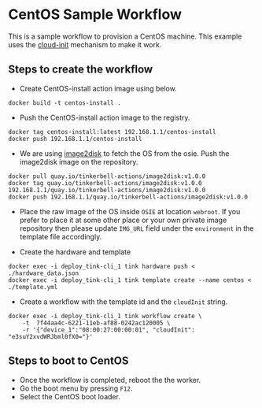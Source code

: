 # CentOS Sample Workflow

This is a sample workflow to provision a CentOS machine. This example uses the [cloud-init](https://cloudinit.readthedocs.io/en/latest/) mechanism to make it work.

## Steps to create the workflow 

- Create CentOS-install action image using below.

```
docker build -t centos-install .
```

- Push the CentOS-install action image to the registry.
```
docker tag centos-install:latest 192.168.1.1/centos-install
docker push 192.168.1.1/centos-install
```

- We are using [image2disk](https://artifacthub.io/packages/tbaction/tinkerbell-community/image2disk) to fetch the OS from the osie. Push the image2disk image on the repository. 
```
docker pull quay.io/tinkerbell-actions/image2disk:v1.0.0 
docker tag quay.io/tinkerbell-actions/image2disk:v1.0.0 192.168.1.1/quay.io/tinkerbell-actions/image2disk:v1.0.0 
docker push 192.168.1.1/quay.io/tinkerbell-actions/image2disk:v1.0.0 
```

- Place the raw image of the OS inside `OSIE` at location `webroot`. If you prefer to place it at some other place or your own private image repository then please update `IMG_URL` field under the `environment` in the template file accordingly. 

- Create the hardware and template 
```
docker exec -i deploy_tink-cli_1 tink hardware push < ./hardware_data.json
docker exec -i deploy_tink-cli_1 tink template create --name centos < ./template.yml
```

- Create a workflow with the template id and the `cloudInit` string. 
```
docker exec -i deploy_tink-cli_1 tink workflow create \
    -t  7f44aa4c-6221-11eb-af88-0242ac120005 \
    -r '{"device_1":"08:00:27:00:00:01", "cloudInit": "e3suY2xvdWRJbml0fX0="}'
```

## Steps to boot to CentOS

- Once the workflow is completed, reboot the the worker.
- Go the boot menu by pressing `F12`.
- Select the CentOS boot loader.
